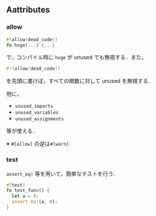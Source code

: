 ## Aattributes

### allow

```rust
#[allow(dead_code)]
fn hoge(...) {...}
```

で，コンパイル時に `hoge` が unused でも無視する．また，

```rust
#![allow(dead_code)]
```

を先頭に書けば，すべての関数に対して unused を無視する．

他に，

- `unused_imports`
- `unused_variables`
- `unused_assignments`

等が使える．

※ `#[allow]` の逆は`#[warn]`


### test

`assert_eq!` 等を用いて，簡単なテストを行う．

```rust
#[test]
fn test_func() {
  let a = 0;
  assert_eq!(a, 0);
}
```